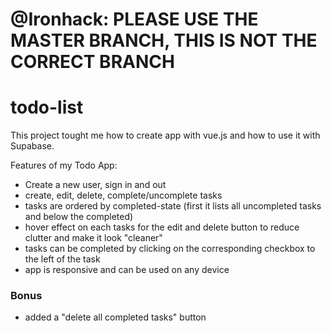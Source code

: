 # @Ironhack: PLEASE USE THE MASTER BRANCH, THIS IS NOT THE CORRECT BRANCH


# todo-list


This project tought me how to create app with vue.js and how to use it with Supabase.

Features of my Todo App:

- Create a new user, sign in and out
- create, edit, delete, complete/uncomplete tasks
- tasks are ordered by completed-state (first it lists all uncompleted tasks and below the completed)
- hover effect on each tasks for the edit and delete button to reduce clutter and make it look "cleaner"
- tasks can be completed by clicking on the corresponding checkbox to the left of the task
- app is responsive and can be used on any device

### Bonus

- added a "delete all completed tasks" button
